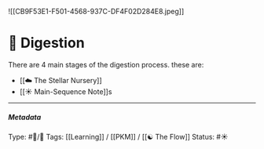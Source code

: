 
![[CB9F53E1-F501-4568-937C-DF4F02D284E8.jpeg]]

# 📝 Digestion 

There are 4 main stages of the digestion process. these are:

- [[☁️ The Stellar Nursery]]
- [[☀️ Main-Sequence Note]]s

___

##### Metadata
Type: #🔵/🔵 
Tags: [[Learning]] / [[PKM]] / [[☯️ The Flow]]
Status:  #☀️ 